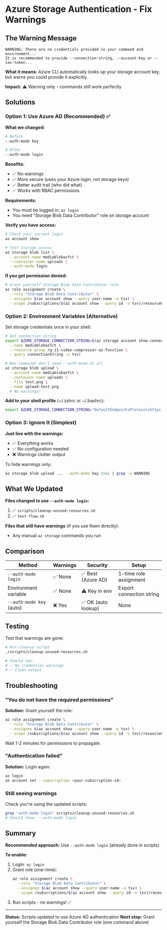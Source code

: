 # Azure Storage Authentication - Fix Warnings

## The Warning Message

```
WARNING: There are no credentials provided in your command and environment...
It is recommended to provide --connection-string, --account-key or --sas-token...
```

**What it means:** Azure CLI automatically looks up your storage account key, but warns you could provide it explicitly.

**Impact:** ⚠️ Warning only - commands still work perfectly

## Solutions

### Option 1: Use Azure AD (Recommended) ✅

**What we changed:**
```bash
# Before
--auth-mode key

# After
--auth-mode login
```

**Benefits:**
- ✅ No warnings
- ✅ More secure (uses your Azure login, not storage keys)
- ✅ Better audit trail (who did what)
- ✅ Works with RBAC permissions

**Requirements:**
- You must be logged in: `az login`
- You need "Storage Blob Data Contributor" role on storage account

**Verify you have access:**
```bash
# Check your current login
az account show

# Test storage access
az storage blob list \
  --account-name mediablobazfct \
  --container-name uploads \
  --auth-mode login
```

**If you get permission denied:**
```bash
# Grant yourself Storage Blob Data Contributor role
az role assignment create \
  --role "Storage Blob Data Contributor" \
  --assignee $(az account show --query user.name -o tsv) \
  --scope /subscriptions/$(az account show --query id -o tsv)/resourceGroups/rg-11-video-compressor-az-function/providers/Microsoft.Storage/storageAccounts/mediablobazfct
```

### Option 2: Environment Variables (Alternative)

Set storage credentials once in your shell:

```bash
# Get connection string
export AZURE_STORAGE_CONNECTION_STRING=$(az storage account show-connection-string \
  --name mediablobazfct \
  --resource-group rg-11-video-compressor-az-function \
  --query connectionString -o tsv)

# Now commands don't need --auth-mode at all
az storage blob upload \
  --account-name mediablobazfct \
  --container-name uploads \
  --file test.png \
  --name upload-test.png
  # No warnings!
```

**Add to your shell profile** (~/.zshrc or ~/.bashrc):
```bash
export AZURE_STORAGE_CONNECTION_STRING="DefaultEndpointsProtocol=https;AccountName=mediablobazfct;AccountKey=...;"
```

### Option 3: Ignore It (Simplest)

**Just live with the warnings:**
- ✅ Everything works
- ✅ No configuration needed
- ❌ Warnings clutter output

To hide warnings only:
```bash
az storage blob upload ... --auth-mode key 2>&1 | grep -v WARNING
```

## What We Updated

**Files changed to use `--auth-mode login`:**
1. ✅ `scripts/cleanup-unused-resources.sh`
2. ✅ `test-flow.sh`

**Files that still have warnings** (if you use them directly):
- Any manual `az storage` commands you run

## Comparison

| Method | Warnings | Security | Setup |
|--------|----------|----------|-------|
| `--auth-mode login` | ✅ None | ✅ Best (Azure AD) | 1-time role assignment |
| Environment variable | ✅ None | ⚠️ Key in env | Export connection string |
| `--auth-mode key` (auto) | ❌ Yes | ✅ OK (auto lookup) | None |

## Testing

Test that warnings are gone:

```bash
# Run cleanup script
./scripts/cleanup-unused-resources.sh

# Should see:
# ✅ No credential warnings
# ✅ Clean output
```

## Troubleshooting

### "You do not have the required permissions"

**Solution:** Grant yourself the role:
```bash
az role assignment create \
  --role "Storage Blob Data Contributor" \
  --assignee $(az account show --query user.name -o tsv) \
  --scope /subscriptions/$(az account show --query id -o tsv)/resourceGroups/rg-11-video-compressor-az-function/providers/Microsoft.Storage/storageAccounts/mediablobazfct
```

Wait 1-2 minutes for permissions to propagate.

### "Authentication failed"

**Solution:** Login again:
```bash
az login
az account set --subscription <your-subscription-id>
```

### Still seeing warnings

Check you're using the updated scripts:
```bash
grep "auth-mode login" scripts/cleanup-unused-resources.sh
# Should show: --auth-mode login
```

## Summary

**Recommended approach:** Use `--auth-mode login` (already done in scripts)

**To enable:**
1. Login: `az login`
2. Grant role (one-time):
   ```bash
   az role assignment create \
     --role "Storage Blob Data Contributor" \
     --assignee $(az account show --query user.name -o tsv) \
     --scope /subscriptions/$(az account show --query id -o tsv)/resourceGroups/rg-11-video-compressor-az-function/providers/Microsoft.Storage/storageAccounts/mediablobazfct
   ```
3. Run scripts - no warnings! ✅

---

**Status:** Scripts updated to use Azure AD authentication
**Next step:** Grant yourself the Storage Blob Data Contributor role (one command above)
